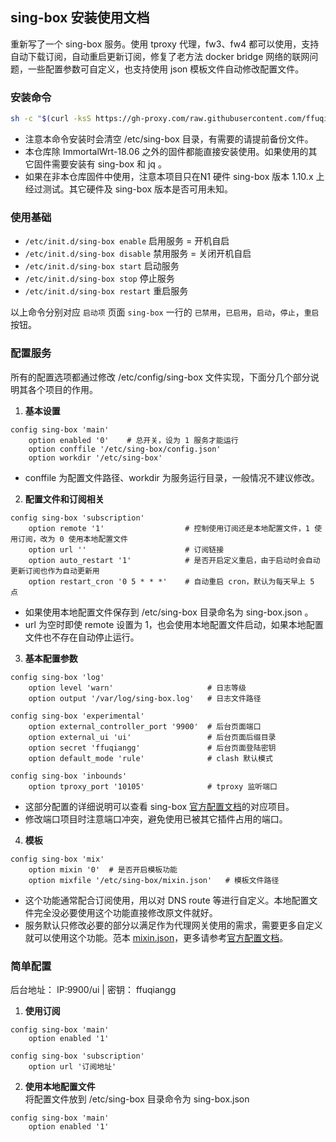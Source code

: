 ## sing-box 安装使用文档

重新写了一个 sing-box 服务。使用 tproxy 代理，fw3、fw4 都可以使用，支持自动下载订阅，自动重启更新订阅，修复了老方法 docker bridge 网络的联网问题，一些配置参数可自定义，也支持使用 json 模板文件自动修改配置文件。

### 安装命令

```bash
sh -c "$(curl -ksS https://gh-proxy.com/raw.githubusercontent.com/ffuqiangg/build_openwrt/main/patch/sing-box/install.sh)"
```

- 注意本命令安装时会清空 /etc/sing-box 目录，有需要的请提前备份文件。
- 本仓库除 ImmortalWrt-18.06 之外的固件都能直接安装使用。如果使用的其它固件需要安装有 sing-box 和 jq 。
- 如果在非本仓库固件中使用，注意本项目只在N1 硬件 sing-box 版本 1.10.x 上经过测试。其它硬件及 sing-box 版本是否可用未知。

### 使用基础

- `/etc/init.d/sing-box enable` 启用服务 = 开机自启
- `/etc/init.d/sing-box disable` 禁用服务 = 关闭开机自启
- `/etc/init.d/sing-box start` 启动服务
- `/etc/init.d/sing-box stop` 停止服务
- `/etc/init.d/sing-box restart` 重启服务

以上命令分别对应 `启动项` 页面 `sing-box` 一行的 `已禁用`，`已启用`，`启动`，`停止`，`重启` 按钮。

### 配置服务

所有的配置选项都通过修改 /etc/config/sing-box 文件实现，下面分几个部分说明其各个项目的作用。

1. **基本设置**
```config
config sing-box 'main'
	option enabled '0'    # 总开关，设为 1 服务才能运行
	option conffile '/etc/sing-box/config.json'
	option workdir '/etc/sing-box'
```
- conffile 为配置文件路径、workdir 为服务运行目录，一般情况不建议修改。

2. **配置文件和订阅相关**
```config
config sing-box 'subscription'
	option remote '1'                  # 控制使用订阅还是本地配置文件，1 使用订阅，改为 0 使用本地配置文件
	option url ''                      # 订阅链接
	option auto_restart '1'            # 是否开启定义重启，由于启动时会自动更新订阅也作为自动更新用
	option restart_cron '0 5 * * *'    # 自动重启 cron，默认为每天早上 5 点
```
- 如果使用本地配置文件保存到 /etc/sing-box 目录命名为 sing-box.json 。
- url 为空时即使 remote 设置为 1，也会使用本地配置文件启动，如果本地配置文件也不存在自动停止运行。

3. **基本配置参数**
```config
config sing-box 'log'
	option level 'warn'                     # 日志等级
	option output '/var/log/sing-box.log'   # 日志文件路径

config sing-box 'experimental'
	option external_controller_port '9900'  # 后台页面端口
	option external_ui 'ui'                 # 后台页面后缀目录
	option secret 'ffuqiangg'               # 后台页面登陆密钥
	option default_mode 'rule'              # clash 默认模式

config sing-box 'inbounds'
	option tproxy_port '10105'              # tproxy 监听端口
```
- 这部分配置的详细说明可以查看 sing-box [官方配置文档](https://sing-box.sagernet.org/zh/configuration/)的对应项目。
- 修改端口项目时注意端口冲突，避免使用已被其它插件占用的端口。

4. **模板**
```config
config sing-box 'mix'
	option mixin '0'  # 是否开启模板功能
	option mixfile '/etc/sing-box/mixin.json'   # 模板文件路径
```
- 这个功能通常配合订阅使用，用以对 DNS route 等进行自定义。本地配置文件完全没必要使用这个功能直接修改原文件就好。
- 服务默认只修改必要的部分以满足作为代理网关使用的需求，需要更多自定义就可以使用这个功能。范本 [mixin.json](https://gist.github.com/ffuqiangg/d9bfcb1b37e58e6450711cd8060b57c8)，更多请参考[官方配置文档](https://sing-box.sagernet.org/zh/configuration/)。

### 简单配置

后台地址： IP:9900/ui | 密钥： ffuqiangg

1. **使用订阅**
```config
config sing-box 'main'
	option enabled '1'

config sing-box 'subscription'
	option url '订阅地址'
```

2. **使用本地配置文件**  
将配置文件放到 /etc/sing-box 目录命令为 sing-box.json
```config
config sing-box 'main'
	option enabled '1'
```
